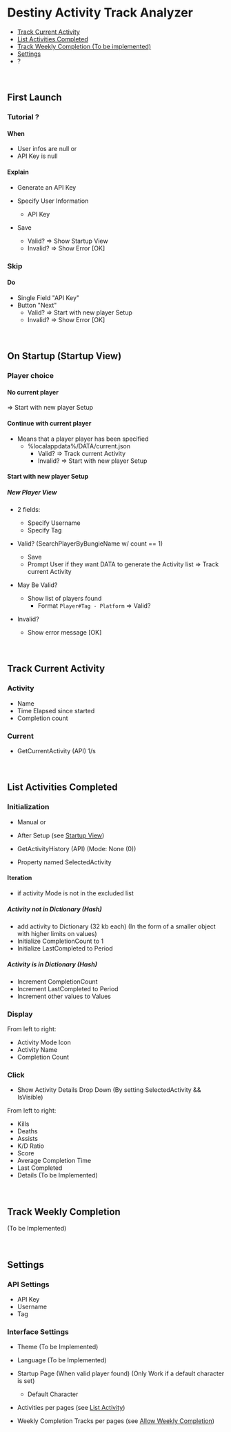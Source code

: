 # Destiny Activity Track Analyzer

- [Track Current Activity](#track-current-activity)
- [List Activities Completed](#list-activities-completed)
- [Track Weekly Completion (To be implemented)](#track-weekly-completion)
- [Settings](#settings)
- ?

<p>ㅤ</p>

## First Launch

### Tutorial ?

#### When

- User infos are null
or
- API Key is null

#### Explain

- Generate an API Key
- Specify User Information
    - API Key

- Save
    - Valid?
        => Show Startup View
    - Invalid?
        => Show Error [OK]

### Skip

#### Do

- Single Field "API Key"
- Button "Next"
    - Valid?
        => Start with new player Setup
    - Invalid?
        => Show Error [OK]

<p>ㅤ</p>

## On Startup (Startup View)

### Player choice

#### No current player

=> Start with new player Setup

#### Continue with current player

- Means that a player player has been specified
    - %localappdata%/DATA/current.json
        - Valid?
            => Track current Activity
        - Invalid?
            => Start with new player Setup

#### Start with new player Setup

##### New Player View

- 2 fields:
    - Specify Username
    - Specify Tag

- Valid? (SearchPlayerByBungieName w/ count == 1)
    - Save
    - Prompt User if they want DATA to generate the Activity list
    => Track current Activity
- May Be Valid?
    - Show list of players found
        - Format `Player#Tag - Platform`
        => Valid?
- Invalid?
    - Show error message [OK]

<p>ㅤ</p>

## Track Current Activity

### Activity

- Name
- Time Elapsed since started
- Completion count

### Current

- GetCurrentActivity (API) 1/s

<p>ㅤ</p>

## List Activities Completed

### Initialization

- Manual
or
- After Setup (see [Startup View](#on-startup-startup-view))

- GetActivityHistory (API) (Mode: None (0))
- Property named SelectedActivity


#### Iteration

- if activity Mode is not in the excluded list

##### Activity not in Dictionary (Hash)

- add activity to Dictionary (32 kb each) (In the form of a smaller object with higher limits on values)
- Initialize CompletionCount to 1
- Initialize LastCompleted to Period

##### Activity is in Dictionary (Hash)

- Increment CompletionCount
- Increment LastCompleted to Period
- Increment other values to Values

### Display

From left to right:

- Activity Mode Icon
- Activity Name
- Completion Count

### Click

- Show Activity Details Drop Down (By setting SelectedActivity && IsVisible)

From left to right:

- Kills
- Deaths
- Assists
- K/D Ratio
- Score
- Average Completion Time
- Last Completed
- Details (To be Implemented)

<p>ㅤ</p>

## Track Weekly Completion

(To be Implemented)

<p>ㅤ</p>

## Settings

### API Settings

- API Key
- Username
- Tag

### Interface Settings

- Theme (To be Implemented)
- Language (To be Implemented)

- Startup Page (When valid player found) (Only Work if a default character is set)
    - Default Character

- Activities per pages (see [List Activity](#list-activity))
- Weekly Completion Tracks per pages (see [Allow Weekly Completion](#allow-weekly-completion))

